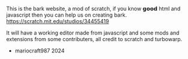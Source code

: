 This is the bark website, a mod of scratch, if you know 𝗴𝗼𝗼𝗱 html and javascript then you can help us on creating bark.
https://scratch.mit.edu/studios/34455419

It will have a working editor made from javascript and some mods and  extensions from some contributers,
all credit to scratch and turbowarp.

- mariocraft987 2024

